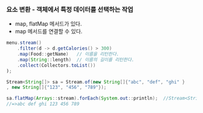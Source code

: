### 요소 변환 - 객체에서 특정 데이터를 선택하는 작업
* map, flatMap 메서드가 있다.
* map 메서드를 연결할 수 있다.

```java
menu.stream()
	.filter(d -> d.getCalories() > 300)
	.map(Food::getName)   // 이름을 리턴한다.
	.map(String::length)  // 이름의 길이를 리턴한다.
	.collect(Collectors.toList())
);

Stream<String[]> sa = Stream.of(new String[]{"abc", "def", "ghi" }
, new String[]{"123", "456", "789"});

sa.flatMap(Arrays::stream).forEach(System.out::println);  //Stream<String>
//=>abc def ghi 123 456 789
```


